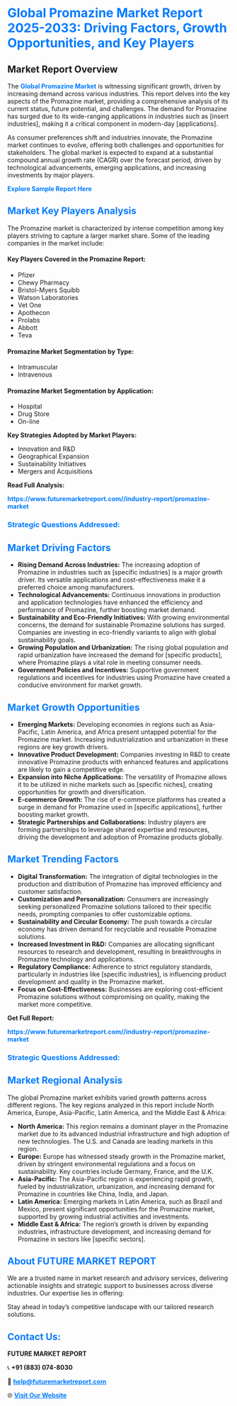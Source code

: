 <h1 style="color: #007BFF;">Global Promazine Market Report 2025-2033: Driving Factors, Growth Opportunities, and Key Players</h1>

<section id="overview">
<h2>Market Report Overview</h2>
<p>The <a href="https://www.futuremarketreport.com//industry-report/promazine-market" style="color: #007BFF; text-decoration: none;"><strong>Global Promazine Market</strong></a> is witnessing significant growth, driven by increasing demand across various industries. This report delves into the key aspects of the Promazine market, providing a comprehensive analysis of its current status, future potential, and challenges. The demand for Promazine has surged due to its wide-ranging applications in industries such as [insert industries], making it a critical component in modern-day [applications].</p>
<p>As consumer preferences shift and industries innovate, the Promazine market continues to evolve, offering both challenges and opportunities for stakeholders. The global market is expected to expand at a substantial compound annual growth rate (CAGR) over the forecast period, driven by technological advancements, emerging applications, and increasing investments by major players.</p>
</section>

<section id="overview">
<p><a href="https://www.futuremarketreport.com//request-sample/reportId=77854" style="color: #007BFF; text-decoration: none;"><strong>Explore Sample Report Here</strong></a></p>
</section>

<section id="key-players">
<h2 style="color: #007BFF;">Market Key Players Analysis</h2>
<p>The Promazine market is characterized by intense competition among key players striving to capture a larger market share. Some of the leading companies in the market include:</p>
<h4>Key Players Covered in the Promazine Report:</h4>
<ul><li>Pfizer</li><li>Chewy Pharmacy</li><li>Bristol-Myers Squibb</li><li>Watson Laboratories</li><li>Vet One</li><li>Apothecon</li><li>Prolabs</li><li>Abbott</li><li>Teva</li></ul>
<h4>Promazine Market Segmentation by Type:</h4>
<ul><li>Intramuscular</li><li>Intravenous</li></ul>

<h4>Promazine Market Segmentation by Application:</h4>
<ul><li>Hospital</li><li>Drug Store</li><li>On-line</li></ul>
<p><strong>Key Strategies Adopted by Market Players:</strong></p>
<ul>
<li>Innovation and R&D</li>
<li>Geographical Expansion</li>
<li>Sustainability Initiatives</li>
<li>Mergers and Acquisitions</li>
</ul>
</section>

<section>
<p><strong>Read Full Analysis: </strong></p><a href="https://www.futuremarketreport.com//industry-report/promazine-market" style="color: #007BFF; text-decoration: none;"><strong>https://www.futuremarketreport.com//industry-report/promazine-market</strong></a>
<h3 style="color: #007BFF;">Strategic Questions Addressed:</h3>
</section>

<section id="driving-factors">
<h2 style="color: #007BFF;">Market Driving Factors</h2>
<ul>
<li><strong>Rising Demand Across Industries:</strong> The increasing adoption of Promazine in industries such as [specific industries] is a major growth driver. Its versatile applications and cost-effectiveness make it a preferred choice among manufacturers.</li>
<li><strong>Technological Advancements:</strong> Continuous innovations in production and application technologies have enhanced the efficiency and performance of Promazine, further boosting market demand.</li>
<li><strong>Sustainability and Eco-Friendly Initiatives:</strong> With growing environmental concerns, the demand for sustainable Promazine solutions has surged. Companies are investing in eco-friendly variants to align with global sustainability goals.</li>
<li><strong>Growing Population and Urbanization:</strong> The rising global population and rapid urbanization have increased the demand for [specific products], where Promazine plays a vital role in meeting consumer needs.</li>
<li><strong>Government Policies and Incentives:</strong> Supportive government regulations and incentives for industries using Promazine have created a conducive environment for market growth.</li>
</ul>
</section>

<section id="growth-opportunities">
<h2 style="color: #007BFF;">Market Growth Opportunities</h2>
<ul>
<li><strong>Emerging Markets:</strong> Developing economies in regions such as Asia-Pacific, Latin America, and Africa present untapped potential for the Promazine market. Increasing industrialization and urbanization in these regions are key growth drivers.</li>
<li><strong>Innovative Product Development:</strong> Companies investing in R&D to create innovative Promazine products with enhanced features and applications are likely to gain a competitive edge.</li>
<li><strong>Expansion into Niche Applications:</strong> The versatility of Promazine allows it to be utilized in niche markets such as [specific niches], creating opportunities for growth and diversification.</li>
<li><strong>E-commerce Growth:</strong> The rise of e-commerce platforms has created a surge in demand for Promazine used in [specific applications], further boosting market growth.</li>
<li><strong>Strategic Partnerships and Collaborations:</strong> Industry players are forming partnerships to leverage shared expertise and resources, driving the development and adoption of Promazine products globally.</li>
</ul>
</section>

<section id="trending-factors">
<h2 style="color: #007BFF;">Market Trending Factors</h2>
<ul>
<li><strong>Digital Transformation:</strong> The integration of digital technologies in the production and distribution of Promazine has improved efficiency and customer satisfaction.</li>
<li><strong>Customization and Personalization:</strong> Consumers are increasingly seeking personalized Promazine solutions tailored to their specific needs, prompting companies to offer customizable options.</li>
<li><strong>Sustainability and Circular Economy:</strong> The push towards a circular economy has driven demand for recyclable and reusable Promazine solutions.</li>
<li><strong>Increased Investment in R&D:</strong> Companies are allocating significant resources to research and development, resulting in breakthroughs in Promazine technology and applications.</li>
<li><strong>Regulatory Compliance:</strong> Adherence to strict regulatory standards, particularly in industries like [specific industries], is influencing product development and quality in the Promazine market.</li>
<li><strong>Focus on Cost-Effectiveness:</strong> Businesses are exploring cost-efficient Promazine solutions without compromising on quality, making the market more competitive.</li>
</ul>
</section>

<section>
<p><strong>Get Full Report: </strong></p><a href="https://www.futuremarketreport.com//industry-report/promazine-market" style="color: #007BFF; text-decoration: none;"><strong>https://www.futuremarketreport.com//industry-report/promazine-market</strong></a>
<h3 style="color: #007BFF;">Strategic Questions Addressed:</h3>
</section>


<section id="regional-analysis">
<h2 style="color: #007BFF;">Market Regional Analysis</h2>
<p>The global Promazine market exhibits varied growth patterns across different regions. The key regions analyzed in this report include North America, Europe, Asia-Pacific, Latin America, and the Middle East & Africa:</p>
<ul>
<li><strong>North America:</strong> This region remains a dominant player in the Promazine market due to its advanced industrial infrastructure and high adoption of new technologies. The U.S. and Canada are leading markets in this region.</li>
<li><strong>Europe:</strong> Europe has witnessed steady growth in the Promazine market, driven by stringent environmental regulations and a focus on sustainability. Key countries include Germany, France, and the U.K.</li>
<li><strong>Asia-Pacific:</strong> The Asia-Pacific region is experiencing rapid growth, fueled by industrialization, urbanization, and increasing demand for Promazine in countries like China, India, and Japan.</li>
<li><strong>Latin America:</strong> Emerging markets in Latin America, such as Brazil and Mexico, present significant opportunities for the Promazine market, supported by growing industrial activities and investments.</li>
<li><strong>Middle East & Africa:</strong> The region’s growth is driven by expanding industries, infrastructure development, and increasing demand for Promazine in sectors like [specific sectors].</li>
</ul>
</section>

<footer>
<h2 style="color: #007BFF;">About FUTURE MARKET REPORT</h2>
<p>We are a trusted name in market research and advisory services, delivering actionable insights and strategic support to businesses across diverse industries. Our expertise lies in offering:</p>

<p>Stay ahead in today’s competitive landscape with our tailored research solutions.</p>

<h2 style="color: #007BFF;">Contact Us:</h2>
<p><strong>FUTURE MARKET REPORT</strong></p>
<p>📞 <strong>+91 (883) 074-8030</strong></p>
<p>📧 <strong><a href="mailto:help@futuremarketreport.com" style="color: #007BFF;">help@futuremarketreport.com</a></strong></p>
<p>🌐 <strong><a href="https://www.futuremarketreport.com/" style="color: #007BFF;">Visit Our Website</a></strong></p>
</footer>